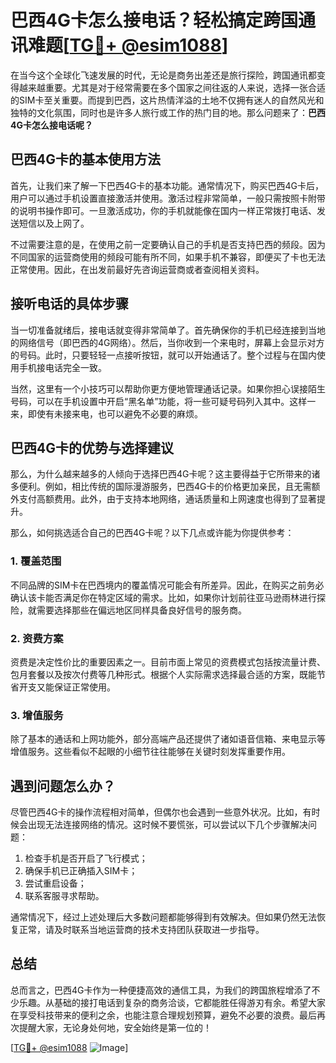 # 巴西4G卡怎么接电话？轻松搞定跨国通讯难题[[TG💪+ @esim1088](https://t.me/s/esim1088)]

在当今这个全球化飞速发展的时代，无论是商务出差还是旅行探险，跨国通讯都变得越来越重要。尤其是对于经常需要在多个国家之间往返的人来说，选择一张合适的SIM卡至关重要。而提到巴西，这片热情洋溢的土地不仅拥有迷人的自然风光和独特的文化氛围，同时也是许多人旅行或工作的热门目的地。那么问题来了：**巴西4G卡怎么接电话呢？**

## 巴西4G卡的基本使用方法

首先，让我们来了解一下巴西4G卡的基本功能。通常情况下，购买巴西4G卡后，用户可以通过手机设置直接激活并使用。激活过程非常简单，一般只需按照卡附带的说明书操作即可。一旦激活成功，你的手机就能像在国内一样正常拨打电话、发送短信以及上网了。

不过需要注意的是，在使用之前一定要确认自己的手机是否支持巴西的频段。因为不同国家的运营商使用的频段可能有所不同，如果手机不兼容，即便买了卡也无法正常使用。因此，在出发前最好先咨询运营商或者查阅相关资料。

## 接听电话的具体步骤

当一切准备就绪后，接电话就变得非常简单了。首先确保你的手机已经连接到当地的网络信号（即巴西的4G网络）。然后，当你收到一个来电时，屏幕上会显示对方的号码。此时，只要轻轻一点接听按钮，就可以开始通话了。整个过程与在国内使用手机接电话完全一致。

当然，这里有一个小技巧可以帮助你更方便地管理通话记录。如果你担心误接陌生号码，可以在手机设置中开启“黑名单”功能，将一些可疑号码列入其中。这样一来，即使有未接来电，也可以避免不必要的麻烦。

## 巴西4G卡的优势与选择建议

那么，为什么越来越多的人倾向于选择巴西4G卡呢？这主要得益于它所带来的诸多便利。例如，相比传统的国际漫游服务，巴西4G卡的价格更加亲民，且无需额外支付高额费用。此外，由于支持本地网络，通话质量和上网速度也得到了显著提升。

那么，如何挑选适合自己的巴西4G卡呢？以下几点或许能为你提供参考：

### 1. **覆盖范围**
   不同品牌的SIM卡在巴西境内的覆盖情况可能会有所差异。因此，在购买之前务必确认该卡能否满足你在特定区域的需求。比如，如果你计划前往亚马逊雨林进行探险，就需要选择那些在偏远地区同样具备良好信号的服务商。

### 2. **资费方案**
   资费是决定性价比的重要因素之一。目前市面上常见的资费模式包括按流量计费、包月套餐以及按次付费等几种形式。根据个人实际需求选择最合适的方案，既能节省开支又能保证正常使用。

### 3. **增值服务**
   除了基本的通话和上网功能外，部分高端产品还提供了诸如语音信箱、来电显示等增值服务。这些看似不起眼的小细节往往能够在关键时刻发挥重要作用。

## 遇到问题怎么办？

尽管巴西4G卡的操作流程相对简单，但偶尔也会遇到一些意外状况。比如，有时候会出现无法连接网络的情况。这时候不要慌张，可以尝试以下几个步骤解决问题：

1. 检查手机是否开启了飞行模式；
2. 确保手机已正确插入SIM卡；
3. 尝试重启设备；
4. 联系客服寻求帮助。

通常情况下，经过上述处理后大多数问题都能够得到有效解决。但如果仍然无法恢复正常，请及时联系当地运营商的技术支持团队获取进一步指导。

## 总结

总而言之，巴西4G卡作为一种便捷高效的通信工具，为我们的跨国旅程增添了不少乐趣。从基础的接打电话到复杂的商务洽谈，它都能胜任得游刃有余。希望大家在享受科技带来的便利之余，也能注意合理规划预算，避免不必要的浪费。最后再次提醒大家，无论身处何地，安全始终是第一位的！

[[TG💪+ @esim1088](https://t.me/s/esim1088) ![Image](https://i.postimg.cc/4NQfJmqS/Snipaste-2025-05-13-00-14-12.png)]